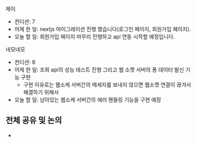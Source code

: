 
제이
- 컨디션:  7
- 어제 한 일: nextjs 마이그레이션 진행 했습니다(로그인 페이지, 회원가입 페이지).
- 오늘 할 일: 회원가입 페이지 마무리 진행하고 api 연동 시작할 예정입니다.

네모네모
- 컨디션:  8
- 어제 한 일: 조회 api의 성능 테스트 진행 그리고 웹 소켓 서버의 퐁 데이터 발신 기능 구현
	- 구현 이유로는 웹소케 서버간의 메세지를 보내지 않으면 웹소켓 연결이 끊겨서 해결하기 위해서
- 오늘 할 일: 남아있는 웹소케 서버간의 에러 핸들링 기능을 구현 예정
 
## 전체 공유 및 논의
- 